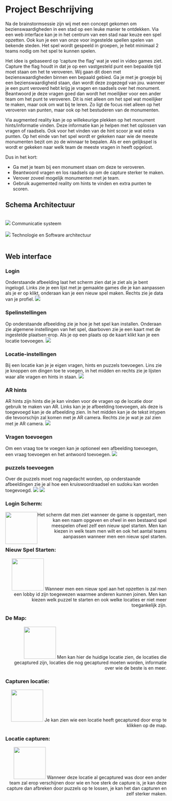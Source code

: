 # Project Beschrijving
Na de brainstormsessie zijn wij met een concept gekomen om bezienswaardigheden in een stad op een leuke manier te ontdekken. Via een web interface kan je in het centrum van een stad naar keuze een spel opzetten. Ook kun je een van onze voor ingestelde spellen spelen van bekende steden. Het spel wordt gespeeld in groepen, je hebt minimaal 2 teams nodig om het spel te kunnen spelen.

Het idee is gebaseerd op ‘capture the flag’ wat je veel in video games ziet. Capture the flag houdt in dat je op een vastgesteld punt een bepaalde tijd moet staan om het te veroveren. Wij gaan dit doen met bezienswaardigheden binnen een bepaald gebied. Ga je met je groepje bij een bezienswaardigheid staan, dan wordt deze zogezegd van jou. wanneer je een punt veroverd hebt krijg je vragen en raadsels over het monument. Beantwoord je deze vragen goed dan wordt het moeilijker voor een ander team om het punt te veroveren. Dit is niet alleen om het spel wat moeilijker te maken, maar ook om wat bij te leren. Zo ligt de focus niet alleen op het veroveren van punten, maar ook op het bestuderen van de monumenten.

Via augmented reality kan je op willekeurige plekken op het monument hints/informatie vinden. Deze informatie kan je helpen met het oplossen van vragen of raadsels. Ook voor het vinden van de hint scoor je wat extra punten.
Op het einde van het spel wordt er gekeken naar wie de meeste monumenten bezit om zo de winnaar te bepalen. Als er een gelijkspel is wordt er gekeken naar welk team de meeste vragen in heeft opgelost.

Dus in het kort:
* Ga met je team bij een monument staan om deze te veroveren.
* Beantwoord vragen en los raadsels op om de capture sterker te maken.
* Verover zoveel mogelijk monumenten met je team.
* Gebruik augemented reality om hints te vinden en extra punten te scoren.

## Schema Architectuur

<br />
<img src="images/schema_architectuur_globaal.png" />
Communicatie systeem<br /><br />


<img src="images/schema_architectuur.png" />
Technologie en Software architectuur<br /><br />


## Web interface
### Login
Onderstaande afbeelding laat het scherm zien dat je ziet als je bent ingelogd. Links zie je een lijst met je gemaakte games die je kan aanpassen als je er op klikt, onderaan kan je een nieuw spel maken. Rechts zie je data van je profiel.
<img src="images/New Mockup 7.png" /> <br /> 
### Spelinstellingen
Op onderstaande afbeelding zie je hoe je het spel kan installen. Onderaan zie algemene instellingen van het spel, daarboven zie je een kaart met de ingestelde plaatsen erop. Als je op een plaats op de kaart klikt kan je een locatie toevoegen.
<img src="images/New Mockup 1.png" /> <br /> 
### Locatie-instellingen
Bij een locatie kan je je eigen vragen, hints en puzzels toevoegen. Lins zie je knoppen om dingen toe te voegen, in het midden en rechts zie je lijsten waar alle vragen en hints in staan.
<img src="images/New Mockup 2.png" /> <br /> 
### AR hints
AR hints zijn hints die je kan vinden voor de vragen op de locatie door gebruik te maken van AR. Links kan je je afbeelding toevoegen, als deze is toegevoegd kan je de afbeelding zien. In het midden kan je de tekst intypen die tevoorschijn zal komen met je AR camera. Rechts zie je wat je zal zien met je AR camera.
<img src="images/New Mockup 3.png" /> <br /> 
### Vragen toevoegen
Om een vraag toe te voegen kan je optioneel een afbeelding toevoegen, een vraag toevoegen en het antwoord toevoegen.
<img src="images/New Mockup 4.png" /> <br /> 
### puzzels toevoegen
Over de puzzels moet nog nagedacht worden, op onderstaande afbeeldingen zie je al hoe een kruiswoordraadsel en sudoku kan worden toegevoegd.
<img src="images/New Mockup 5.png" />
<img src="images/New Mockup 6.png" />


### Login Scherm:
<div style="text-align: right">
<img src="images/login scherm.png" width="100" style="float: left" />
<p>Het scherm dat men ziet wanneer de game is opgestart, men kan een naam opgeven en ofwel in een bestaand spel meespelen ofwel zelf een nieuw spel starten. Men kan kiezen in welk team men wilt en ook het aantal teams aanpassen wanneer men een nieuw spel starten.</p>
</div>

### Nieuw Spel Starten:
<div style="text-align: right">
<img src="images/opzetten nieuwe game.png" width="100" />
Wanneer men een nieuw spel aan het opzetten is zal men een lobby id zijn toegewezen waarmee anderen kunnen joinen.
Men kan kiezen welk puzzel te starten en ook welke locaties er niet meer toegankelijk zijn.
</div>

### De Map:
<div style="text-align: right">
<img src="images/main game -map.png" width="100" />
Men kan hier de huidige locatie zien, de locaties die gecaptured zijn, locaties die nog gecaptured moeten worden, informatie over wie de beste is en meer.
</div>

### Capturen locatie:
<div style="text-align: right">
<img src="images/details captured locatie.png" width="100" />
Je kan zien wie een locatie heeft gecaptured door erop te klikken op de map.
</div>

### Locatie capturen:
<div style="text-align: right">
<img src="images/capturen locatie.png" width="100" />
Wanneer deze locatie al gecaptured was door een ander team zal erop verschijnen door wie en hoe sterk de capture is, je kan deze capture dan afbreken door puzzels op te lossen, je kan het dan capturen en zelf sterker maken.
</div>



